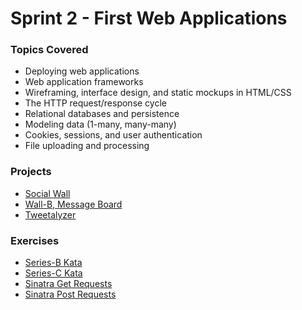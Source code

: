 # Sprint 2 - First Web Applications

### Topics Covered

- Deploying web applications
- Web application frameworks
- Wireframing, interface design, and static mockups in HTML/CSS
- The HTTP request/response cycle
- Relational databases and persistence
- Modeling data (1-many, many-many)
- Cookies, sessions, and user authentication
- File uploading and processing

### Projects

- [Social Wall][social-wall]
- [Wall-B, Message Board][wall-b]
- [Tweetalyzer][tweetalyzer]

### Exercises

- [Series-B Kata][series-B]
- [Series-C Kata][series-C]
- [Sinatra Get Requests][sinatra get requests]
- [Sinatra Post Requests][sinatra post requests]

<!-- Projects -->

[social-wall]:https://github.com/codeunion/social-wall
[wall-b]:https://github.com/codeunion/wall-b
[tweetalyzer]:https://github.com/codeunion/tweetalyzer

<!-- Exercises -->

[series-B]:https://github.com/codeunion/web-fundamentals-weekly-katas/tree/master/series-B
[series-C]:https://github.com/codeunion/web-fundamentals-weekly-katas/tree/master/series-C
[sinatra get requests]:https://github.com/codeunion/web-fundamentals-weekly-katas/tree/master/sinatra/handling-get-requests
[sinatra post requests]:https://github.com/codeunion/web-fundamentals-weekly-katas/tree/master/sinatra/handling-get-requests

